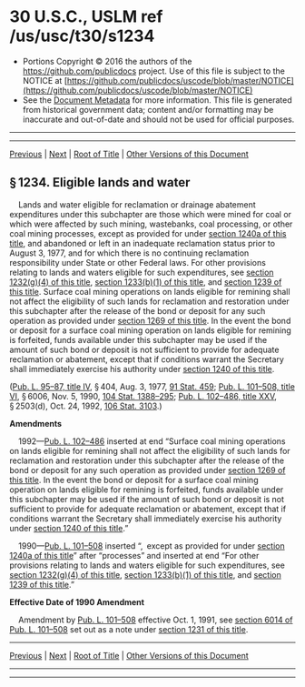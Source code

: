 ---
---

# 30 U.S.C., USLM ref /us/usc/t30/s1234

* Portions Copyright © 2016 the authors of the https://github.com/publicdocs project.
  Use of this file is subject to the NOTICE at [https://github.com/publicdocs/uscode/blob/master/NOTICE](https://github.com/publicdocs/uscode/blob/master/NOTICE)
* See the [Document Metadata](././../../../../..//README.md) for more information.
  This file is generated from historical government data; content and/or formatting may be inaccurate and out-of-date and should not be used for official purposes.

----------
----------

[Previous](./../../../../..//us/usc/t30/ch25/schIV/m__us_usc_t30_s1233.md) | [Next](./../../../../..//us/usc/t30/ch25/schIV/m__us_usc_t30_s1235.md) | [Root of Title](./../../../../../) | [Other Versions of this Document](https://publicdocs.github.io/go/links?ns=uslm&ref=%2Fus%2Fusc%2Ft30%2Fs1234)

## § 1234. Eligible lands and water

    Lands and water eligible for reclamation or drainage abatement expenditures under this subchapter are those which were mined for coal or which were affected by such mining, wastebanks, coal processing, or other coal mining processes, except as provided for under [section 1240a of this title][/us/usc/t30/s1240a], and abandoned or left in an inadequate reclamation status prior to August 3, 1977, and for which there is no continuing reclamation responsibility under State or other Federal laws. For other provisions relating to lands and waters eligible for such expenditures, see [section 1232(g)(4) of this title][/us/usc/t30/s1232/g/4], [section 1233(b)(1) of this title][/us/usc/t30/s1233/b/1], and [section 1239 of this title][/us/usc/t30/s1239]. Surface coal mining operations on lands eligible for remining shall not affect the eligibility of such lands for reclamation and restoration under this subchapter after the release of the bond or deposit for any such operation as provided under [section 1269 of this title][/us/usc/t30/s1269]. In the event the bond or deposit for a surface coal mining operation on lands eligible for remining is forfeited, funds available under this subchapter may be used if the amount of such bond or deposit is not sufficient to provide for adequate reclamation or abatement, except that if conditions warrant the Secretary shall immediately exercise his authority under [section 1240 of this title][/us/usc/t30/s1240].

([Pub. L. 95–87, title IV][/us/pl/95/87/tIV], § 404, Aug. 3, 1977, [91 Stat. 459][/us/stat/91/459]; [Pub. L. 101–508, title VI][/us/pl/101/508/tVI], § 6006, Nov. 5, 1990, [104 Stat. 1388–295][/us/stat/104/1388-295]; [Pub. L. 102–486, title XXV][/us/pl/102/486/tXXV], § 2503(d), Oct. 24, 1992, [106 Stat. 3103][/us/stat/106/3103].)

 __Amendments__ 

    1992—[Pub. L. 102–486][/us/pl/102/486] inserted at end “Surface coal mining operations on lands eligible for remining shall not affect the eligibility of such lands for reclamation and restoration under this subchapter after the release of the bond or deposit for any such operation as provided under [section 1269 of this title][/us/usc/t30/s1269]. In the event the bond or deposit for a surface coal mining operation on lands eligible for remining is forfeited, funds available under this subchapter may be used if the amount of such bond or deposit is not sufficient to provide for adequate reclamation or abatement, except that if conditions warrant the Secretary shall immediately exercise his authority under [section 1240 of this title][/us/usc/t30/s1240].”

    1990—[Pub. L. 101–508][/us/pl/101/508] inserted “, except as provided for under [section 1240a of this title][/us/usc/t30/s1240a]” after “processes” and inserted at end “For other provisions relating to lands and waters eligible for such expenditures, see [section 1232(g)(4) of this title][/us/usc/t30/s1232/g/4], [section 1233(b)(1) of this title][/us/usc/t30/s1233/b/1], and [section 1239 of this title][/us/usc/t30/s1239].”

 __Effective Date of 1990 Amendment__ 

    Amendment by [Pub. L. 101–508][/us/pl/101/508] effective Oct. 1, 1991, see [section 6014 of Pub. L. 101–508][/us/pl/101/508/s6014] set out as a note under [section 1231 of this title][/us/usc/t30/s1231].

----------

[Previous](./../../../../..//us/usc/t30/ch25/schIV/m__us_usc_t30_s1233.md) | [Next](./../../../../..//us/usc/t30/ch25/schIV/m__us_usc_t30_s1235.md) | [Root of Title](./../../../../../) | [Other Versions of this Document](https://publicdocs.github.io/go/links?ns=uslm&ref=%2Fus%2Fusc%2Ft30%2Fs1234)

----------
----------

[/us/usc/t30/s1240a]: https://publicdocs.github.io/go/links?ns=uslm&ref=%2Fus%2Fusc%2Ft30%2Fs1240a
[/us/usc/t30/s1232/g/4]: https://publicdocs.github.io/go/links?ns=uslm&ref=%2Fus%2Fusc%2Ft30%2Fs1232%2Fg%2F4
[/us/usc/t30/s1233/b/1]: https://publicdocs.github.io/go/links?ns=uslm&ref=%2Fus%2Fusc%2Ft30%2Fs1233%2Fb%2F1
[/us/usc/t30/s1239]: https://publicdocs.github.io/go/links?ns=uslm&ref=%2Fus%2Fusc%2Ft30%2Fs1239
[/us/usc/t30/s1269]: https://publicdocs.github.io/go/links?ns=uslm&ref=%2Fus%2Fusc%2Ft30%2Fs1269
[/us/usc/t30/s1240]: https://publicdocs.github.io/go/links?ns=uslm&ref=%2Fus%2Fusc%2Ft30%2Fs1240
[/us/pl/95/87/tIV]: https://publicdocs.github.io/go/links?ns=uslm&ref=%2Fus%2Fpl%2F95%2F87%2FtIV
[/us/stat/91/459]: https://publicdocs.github.io/go/links?ns=uslm&ref=%2Fus%2Fstat%2F91%2F459
[/us/pl/101/508/tVI]: https://publicdocs.github.io/go/links?ns=uslm&ref=%2Fus%2Fpl%2F101%2F508%2FtVI
[/us/stat/104/1388-295]: https://publicdocs.github.io/go/links?ns=uslm&ref=%2Fus%2Fstat%2F104%2F1388-295
[/us/pl/102/486/tXXV]: https://publicdocs.github.io/go/links?ns=uslm&ref=%2Fus%2Fpl%2F102%2F486%2FtXXV
[/us/stat/106/3103]: https://publicdocs.github.io/go/links?ns=uslm&ref=%2Fus%2Fstat%2F106%2F3103
[/us/pl/102/486]: https://publicdocs.github.io/go/links?ns=uslm&ref=%2Fus%2Fpl%2F102%2F486
[/us/usc/t30/s1269]: https://publicdocs.github.io/go/links?ns=uslm&ref=%2Fus%2Fusc%2Ft30%2Fs1269
[/us/usc/t30/s1240]: https://publicdocs.github.io/go/links?ns=uslm&ref=%2Fus%2Fusc%2Ft30%2Fs1240
[/us/pl/101/508]: https://publicdocs.github.io/go/links?ns=uslm&ref=%2Fus%2Fpl%2F101%2F508
[/us/usc/t30/s1240a]: https://publicdocs.github.io/go/links?ns=uslm&ref=%2Fus%2Fusc%2Ft30%2Fs1240a
[/us/usc/t30/s1232/g/4]: https://publicdocs.github.io/go/links?ns=uslm&ref=%2Fus%2Fusc%2Ft30%2Fs1232%2Fg%2F4
[/us/usc/t30/s1233/b/1]: https://publicdocs.github.io/go/links?ns=uslm&ref=%2Fus%2Fusc%2Ft30%2Fs1233%2Fb%2F1
[/us/usc/t30/s1239]: https://publicdocs.github.io/go/links?ns=uslm&ref=%2Fus%2Fusc%2Ft30%2Fs1239
[/us/pl/101/508]: https://publicdocs.github.io/go/links?ns=uslm&ref=%2Fus%2Fpl%2F101%2F508
[/us/pl/101/508/s6014]: https://publicdocs.github.io/go/links?ns=uslm&ref=%2Fus%2Fpl%2F101%2F508%2Fs6014
[/us/usc/t30/s1231]: https://publicdocs.github.io/go/links?ns=uslm&ref=%2Fus%2Fusc%2Ft30%2Fs1231


